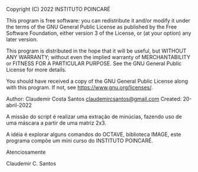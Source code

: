 Copyright (C) 2022 INSTITUTO POINCARÉ

This program is free software: you can redistribute it and/or modify
it under the terms of the GNU General Public License as published by
the Free Software Foundation, either version 3 of the License, or
(at your option) any later version.

This program is distributed in the hope that it will be useful,
but WITHOUT ANY WARRANTY; without even the implied warranty of
MERCHANTABILITY or FITNESS FOR A PARTICULAR PURPOSE.  See the
GNU General Public License for more details.

You should have received a copy of the GNU General Public License
along with this program.  If not, see <https://www.gnu.org/licenses/>.

Author: Claudemir Costa Santos claudemircsantos@gmail.com
Created: 20-abril-2022

A missão do script é realizar uma extração de minúcias, fazendo uso de
uma máscara a partir de uma matriz 2x3.

A idéia é explorar alguns comandos do OCTAVE, biblioteca IMAGE, este programa
compõe um mini curso do INSTITUTO POINCARÉ.

Atenciosamente

Claudemir C. Santos

